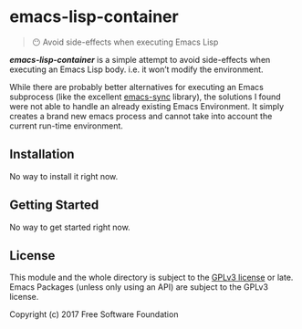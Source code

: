# emacs-lisp-container

> 😶 Avoid side-effects when executing Emacs Lisp

**_emacs-lisp-container_** is a simple attempt to avoid side-effects
when executing an Emacs Lisp body.  i.e. it won’t modify the
environment.

While there are probably better alternatives for executing an Emacs
subprocess (like the
excellent [emacs-sync](https://github.com/jwiegley/emacs-async)
library), the solutions I found were not able to handle an already
existing Emacs Environment.  It simply creates a brand new emacs
process and cannot take into account the current run-time environment.

## Installation

No way to install it right now.

## Getting Started

No way to get started right now.

## License

This module and the whole directory is subject to
the [GPLv3 license](LICENSE) or late.  Emacs Packages (unless only
using an API) are subject to the GPLv3 license.

Copyright (c) 2017 Free Software Foundation

```
